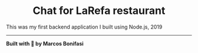 <h1 align="center">
Chat for LaRefa restaurant
</h1>

This was my first backend application I built using Node.js, 2019

--------
**Built with :blue_heart: by Marcos Bonifasi**
